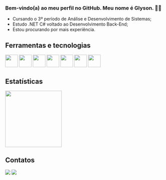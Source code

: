 ### Bem-vindo(a) ao meu perfil no GitHub. Meu nome é Glyson. 👋😄

- Cursando o 3º período de Análise e Desenvolvimento de Sistemas;
- Estudo .NET C# voltado ao Desenvolvimento Back-End;
- Estou procurando por mais experiência.


## Ferramentas e tecnologias
<div>
  <img src="https://cdn.icon-icons.com/icons2/2415/PNG/512/csharp_plain_logo_icon_146577.png" width="40" height="40" /> 
  <img src="https://cdn.jsdelivr.net/gh/devicons/devicon/icons/dotnetcore/dotnetcore-original.svg" width="40" height="40"/>
  <img src="https://cdn.jsdelivr.net/gh/devicons/devicon/icons/vuejs/vuejs-original.svg" width="40" height="40" /> 
  <img src="https://cdn.jsdelivr.net/gh/devicons/devicon/icons/mysql/mysql-original.svg" width="40" height="40"/> 
  <img src="https://cdn.jsdelivr.net/gh/devicons/devicon/icons/python/python-original.svg" width="40" height="40" /> 
  <img src="https://cdn.jsdelivr.net/gh/devicons/devicon/icons/html5/html5-plain-wordmark.svg" width="40" height="40"/> 
  <img src="https://cdn.jsdelivr.net/gh/devicons/devicon/icons/git/git-original.svg" width="40" height="40" />
</div>


## Estatísticas
<div>
<a href="https://github.com/Glysonn">
<img height="180em" src="https://github-readme-stats.vercel.app/api/top-langs/?username=Glysonn&layout=compact&langs_count=7&theme=dracula"/>
</a>
</div>


## Contatos
<div>
<a href = "mailto:kauaglyson@gmail.com"><img src="https://img.shields.io/badge/Gmail-D14836?style=for-the-badge&logo=gmail&logoColor=white" target="_blank"></a>
<a href="https://www.linkedin.com/in/glyson-kauã-a87963211/" target="_blank"><img src="https://img.shields.io/badge/-LinkedIn-%230077B5?style=for-the-badge&logo=linkedin&logoColor=white" target="_blank"></a>   
</div>
